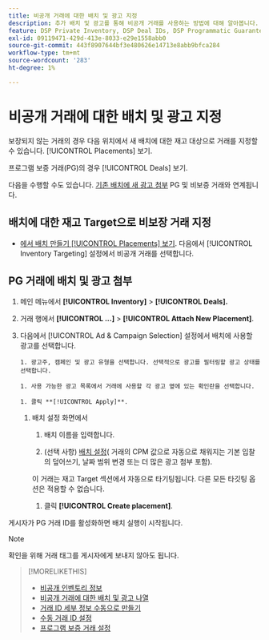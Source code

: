 ```yaml
---
title: 비공개 거래에 대한 배치 및 광고 지정
description: 추가 배치 및 광고를 통해 비공개 거래를 사용하는 방법에 대해 알아봅니다.
feature: DSP Private Inventory, DSP Deal IDs, DSP Programmatic Guaranteed Deals
exl-id: 09119471-429d-413e-8033-e29e1558abb0
source-git-commit: 443f8907644bf3e480626e14713e8abb9bfca284
workflow-type: tm+mt
source-wordcount: '283'
ht-degree: 1%

---
```


# 비공개 거래에 대한 배치 및 광고 지정

보장되지 않는 거래의 경우 다음 위치에서 새 배치에 대한 재고 대상으로 거래를 지정할 수 있습니다. [!UICONTROL Placements] 보기.

프로그램 보증 거래(PG)의 경우 [!UICONTROL Deals] 보기.

다음을 수행할 수도 있습니다. [기존 배치에 새 광고 첨부](/help/dsp/campaign-management/ads/ad-attach-to-placement.md) PG 및 비보증 거래와 연계됩니다.

## 배치에 대한 재고 Target으로 비보장 거래 지정

* [에서 배치 만들기 [!UICONTROL Placements] 보기](/help/dsp/campaign-management/placements/placement-create.md). 다음에서 [!UICONTROL Inventory Targeting] 설정에서 비공개 거래를 선택합니다.

## PG 거래에 배치 및 광고 첨부

1. 메인 메뉴에서 **[!UICONTROL Inventory]** > **[!UICONTROL Deals].**

1. 거래 행에서  **[!UICONTROL ...]** > **[!UICONTROL Attach New Placement]**.

1. 다음에서 [!UICONTROL Ad & Campaign Selection] 설정에서 배치에 사용할 광고를 선택합니다.

       1. 광고주, 캠페인 및 광고 유형을 선택합니다. 선택적으로 광고를 필터링할 광고 상태를 선택합니다.
       
       1. 사용 가능한 광고 목록에서 거래에 사용할 각 광고 옆에 있는 확인란을 선택합니다.
       
       1. 클릭 **[!UICONTROL Apply]**.
   
   1. 배치 설정 화면에서

      1. 배치 이름을 입력합니다.

      1. (선택 사항) [배치 설정](/help/dsp/campaign-management/placements/placement-settings.md)( 거래의 CPM 값으로 자동으로 채워지는 기본 입찰의 덮어쓰기, 날짜 범위 변경 또는 더 많은 광고 첨부 포함).

      이 거래는 재고 Target 섹션에서 자동으로 타기팅됩니다. 다른 모든 타깃팅 옵션은 적용할 수 없습니다.

      1. 클릭 **[!UICONTROL Create placement]**.


게시자가 PG 거래 ID를 활성화하면 배치 실행이 시작됩니다.

>[!NOTE]
>
> 확인을 위해 거래 태그를 게시자에게 보내지 않아도 됩니다.

>[!MORELIKETHIS]
>
>* [비공개 인벤토리 정보](private-inventory-about.md)
>* [비공개 거래에 대한 배치 및 광고 나열](/help/dsp/inventory/private-deal-view-placements.md)
>* [거래 ID 세부 정보 수동으로 만들기](deal-id-create.md)
>* [수동 거래 ID 설정](deal-id-settings.md)
>* [프로그램 보증 거래 설정](programmatic-guaranteed-set-up.md)

